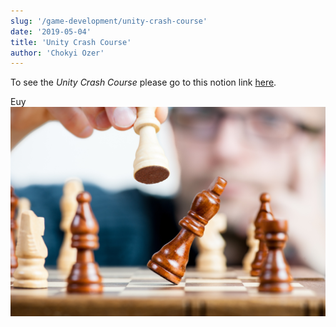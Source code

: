 ```yaml
---
slug: '/game-development/unity-crash-course'
date: '2019-05-04'
title: 'Unity Crash Course'
author: 'Chokyi Ozer'
---
```


To see the *Unity Crash Course* please go to this notion link [here](https://www.notion.so/ozer0532/Unity-Crash-Course-3e44065940c948068d99c954a72352c0).

Euy ![catur](./chess.jpg)
